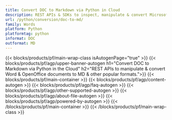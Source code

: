```yaml
---
title: Convert DOC to Markdown via Python in Cloud
description: REST APIs & SDKs to inspect, manipulate & convert Microsoft Word & OpenOffice documents..
url: /python/conversion/doc-to-md/
family: Words
platform: Python
platformtag: python
informat: DOC
outformat: MD
---
```


{{< blocks/products/pf/main-wrap-class isAutogenPage="true" >}}
{{< blocks/products/pf/agp/upper-banner-autogen h1="Convert DOC to Markdown via Python in the Cloud" h2="REST APIs to manipulate & convert Word & OpenOffice documents to MD & other popular formats.">}}
{{< blocks/products/pf/main-container >}}
{{< blocks/products/pf/agp/content-autogen >}}
{{< blocks/products/pf/agp/faq-autogen >}}
{{< blocks/products/pf/agp/other-supported-autogen >}}
{{< blocks/products/pf/agp/about-file-autogen >}}
{{< blocks/products/pf/agp/powered-by-autogen >}}
{{< /blocks/products/pf/main-container >}}
{{< /blocks/products/pf/main-wrap-class >}}